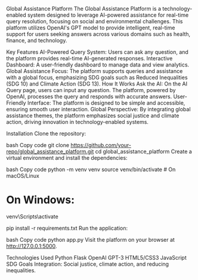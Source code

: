Global Assistance Platform
The Global Assistance Platform is a technology-enabled system designed to leverage AI-powered assistance for real-time query resolution, focusing on social and environmental challenges. This platform utilizes OpenAI's GPT model to provide intelligent, real-time support for users seeking answers across various domains such as health, finance, and technology.

Key Features
AI-Powered Query System: Users can ask any question, and the platform provides real-time AI-generated responses.
Interactive Dashboard: A user-friendly dashboard to manage data and view analytics.
Global Assistance Focus: The platform supports queries and assistance with a global focus, emphasizing SDG goals such as Reduced Inequalities (SDG 10) and Climate Action (SDG 13).
How It Works
Ask the AI: On the AI Query page, users can input any question. The platform, powered by OpenAI, processes the query and responds with accurate answers.
User-Friendly Interface: The platform is designed to be simple and accessible, ensuring smooth user interaction.
Global Perspective: By integrating global assistance themes, the platform emphasizes social justice and climate action, driving innovation in technology-enabled systems.

Installation
Clone the repository:

bash
Copy code
git clone https://github.com/your-repo/global_assistance_platform.git
cd global_assistance_platform
Create a virtual environment and install the dependencies:

bash
Copy code
python -m venv venv
source venv/bin/activate   # On macOS/Linux
# On Windows:
venv\Scripts\activate

pip install -r requirements.txt
Run the application:

bash
Copy code
python app.py
Visit the platform on your browser at http://127.0.0.1:5000.

Technologies Used
Python
Flask
OpenAI GPT-3
HTML5/CSS3
JavaScript
SDG Goals Integration: Social justice, climate action, and reducing inequalities.
